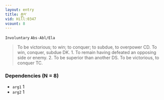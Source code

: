 ```yaml
---
layout: entry
title: རྒྱལ་
vid: Hill:0347
vcount: 8
---
```

`Involuntary` `Abs-Abl/Ela`
> To be victorious; to win; to conquer; to subdue, to overpower CD\.
 To win, conquer, subdue DK\.
 1\.
 To remain having defeated an opposing side or enemy\.
 2\.
 To be superior than another DS\.
 To be victorious, to conquer TC\.

### Dependencies (N = 8)
* `arg1` 1
* `arg2` 1
